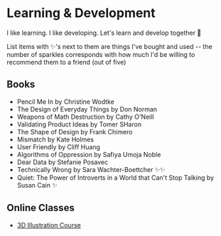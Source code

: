 # Learning & Development 
I like learning. I like developing. Let's learn and develop together 🧠 

List items with ✨'s next to them are things I've bought and used -- the number of sparkles corresponds with how much I'd be willing to recommend them to a friend (out of five) 

## Books 
- Pencil Me In by Christine Wodtke
- The Design of Everyday Things by Don Norman
- Weapons of Math Destruction by Cathy O'Neill
- Validating Product Ideas by Tomer SHaron
- The Shape of Design by Frank Chimero
- Mismatch by Kate Holmes 
- User Friendly by Cliff Huang 
- Algorithms of Oppression by Safiya Umoja Noble 
- Dear Data by Stefanie Posavec 
- Technically Wrong by Sara Wachter-Boettcher ✨✨
- Quiet: The Power of Introverts in a World that Can't Stop Talking by Susan Cain ✨

## Online Classes 
- [3D Illustration Course](https://polygonrunway.com/courses/) 
